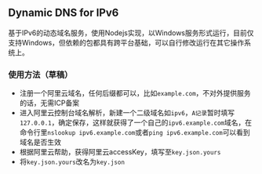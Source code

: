 ## Dynamic DNS for IPv6
基于IPv6的动态域名服务，使用Nodejs实现，以Windows服务形式运行，目前仅支持Windows，但依赖的包都具有跨平台基础，可以自行修改运行在其它操作系统上。

### 使用方法（草稿）
* 注册一个阿里云域名，任何后缀都可以，比如`example.com`，不对外提供服务的话，无需ICP备案
* 进入阿里云控制台域名解析，新建一个二级域名如`ipv6`，`A记录`暂时填写`127.0.0.1`，确定保存，这样就获得了一个自己的`ipv6.example.com`域名，在命令行里`nslookup ipv6.example.com`或者`ping ipv6.example.com`可以看到域名是否生效
* 根据阿里云帮助，获得阿里云accessKey，填写至`key.json.yours`
* 将`key.json.yours`改名为`key.json`


